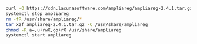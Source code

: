 ﻿```sh
curl -O https://cdn.lacunasoftware.com/ampliareg/ampliareg-2.4.1.tar.gz
systemctl stop ampliareg
rm -fR /usr/share/ampliareg/*
tar xzf ampliareg-2.4.1.tar.gz -C /usr/share/ampliareg
chmod -R a=,u+rwX,go+rX /usr/share/ampliareg
systemctl start ampliareg
```
